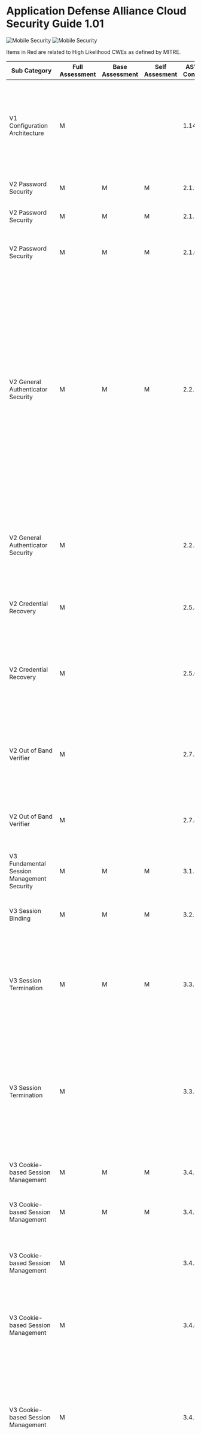 # Application Defense Alliance Cloud Security Guide 1.01
![Mobile Security](../Images/CASADiagram1-A.png)
![Mobile Security](../Images/CASADiagram2-A.png)

Items in Red are related to High Likelihood CWEs as defined by MITRE.

|Sub Category                                   |Full Assessment|Base Assessment|Self Assesment|ASVS Control|Testing Requirements                                                                                                                                                                                                                                                                                                                                                                                                                                                                                                               |
|-----------------------------------------------|---------------|---------------|--------------|------------|-----------------------------------------------------------------------------------------------------------------------------------------------------------------------------------------------------------------------------------------------------------------------------------------------------------------------------------------------------------------------------------------------------------------------------------------------------------------------------------------------------------------------------------|
|V1 Configuration Architecture                  |M              |               |              |1.14.6      |Verify the application does not use unsupported, insecure, or deprecated client-side technologies such as NSAPI plugins, Flash, Shockwave, ActiveX, Silverlight, NACL, or client-side Java applets.                                                                                                                                                                                                                                                                                                                                |
|V2 Password Security                           |M              |M              |M             |2.1.1       |Verify that user set passwords are at least 8 characters in length. (C6)                                                                                                                                                                                                                                                                                                                                                                                                                     |
|V2 Password Security                           |M              |M              |M             |2.1.5       |Verify users can change their password.                                                                                                                                                                                                                                                                                                                                                                                                                                                                                            |
|V2 Password Security                           |M              |M              |M             |2.1.6       |Verify that password change functionality requires the user's current and new password.                                                                                                                                                                                                                                                                                                                                                                                                                                            |
|V2 General Authenticator Security              |M              |M              |M             |2.2.1       |Verify that anti-automation controls are effective at mitigating breached credential testing, brute force, and account lockout attacks. Such controls include blocking the most common breached passwords, soft lockouts, rate limiting, CAPTCHA, ever increasing delays between attempts, IP address restrictions, or risk-based restrictions such as location, first login on a device, recent attempts to unlock the account, or similar. Verify that no more than 100 failed attempts per hour is possible on a single account.|
|V2 General Authenticator Security              |M              |               |              |2.2.3        |Verify that users are notified after updates to authentication details, credential resets or modification of the username or email address. (Note: This is a simplification of the OWASP Spec)                                                                                                               |
|V2 Credential Recovery                         |M              |               |              |2.5.4       |Verify shared or default accounts are not present (e.g. "root", "admin", or "sa").                                                                                                                                                                                                                                                                                                                                                                                                                                                 |
|V2 Credential Recovery                         |M              |               |              |2.5.6       |Verify forgotten password, and other recovery paths use a secure recovery mechanism, such as time-based OTP (TOTP) or other soft token, mobile push, or another offline recovery mechanism. (C6)                                                                                                                                                                                                                                                                                                                                   |
|V2 Out of Band Verifier                        |M              |               |              |2.7.3       |Verify that the out of band verifier authentication requests, codes, or tokens are only usable once, and only for the original authentication request.                                                                                                                                                                                                                                                                                                                                                                             |
|V2 Out of Band Verifier                        |M              |               |              |2.7.4       |Verify that the out of band authenticator and verifier communicates over a secure independent channel.                                                                                                                                                                                                                                                                                                                                                                                                                             |
|V3 Fundamental Session Management Security     |M              |M              |M             |3.1.1       |Verify the application never reveals session tokens in URL parameters.                                                                                                                                                                                                                                                                                                                                                                                                                                                             |
|V3 Session Binding                             |M              |M              |M             |3.2.1       |Verify the application generates a new session token on user authentication. (C6)                                                                                                                                                                                                                                                                                                                                                                                                                                                  |
|V3 Session Termination                         |M              |M              |M             |3.3.1       |Verify that logout and expiration invalidate the session token, such that the back button or a downstream relying party does not resume an authenticated session, including across relying parties. (C6)                                                                                                                                                                                                                                                                                                                           |
|V3 Session Termination                         |M              |               |              |3.3.3       |Verify that the application gives the option to terminate all other active sessions after a successful password change (including change via password reset/recovery), and that this is effective across the application, federated login (if present), and any relying parties.                                                                                                                                                                                                                                                   |
|V3 Cookie-based Session Management             |M              |M              |M             |3.4.1       |Verify that cookie-based session tokens have the 'Secure' attribute set. (C6)                                                                                                                                                                                                                                                                                                                                                                                                                                                      |
|V3 Cookie-based Session Management             |M              |M              |M             |3.4.2       |Verify that cookie-based session tokens have the 'HttpOnly' attribute set. (C6)                                                                                                                                                                                                                                                                                                                                                                                                                                                    |
|V3 Cookie-based Session Management             |M              |               |              |3.4.3       |Verify that cookie-based session tokens utilize the 'Same Site' attribute to limit exposure to cross-site request forgery attacks. (C6)                                                                                                                                                                                                                                                                                                                                                                                            |
|V3 Cookie-based Session Management             |M              |               |              |3.4.4       |Verify that cookie-based session tokens use the "__Host-" prefix so cookies are only sent to the host that initially set the cookie.                                                                                                                                                                                                                                                                                                                                                                                               |
|V3 Cookie-based Session Management             |M              |               |              |3.4.5       |Verify that if the application is published under a domain name with other applications that set or use session cookies that might disclose the session cookies, set the path attribute in cookie-based session tokens using the most precise path possible. (C6)                                                                                                                                                                                                                                                                  |
|V3 Token-based Session Management              |M              |               |              |3.5.1       |Verify that the application allows users to revoke OAuth tokens that form trust relationships with linked applications.                                                                                                                                                                                                                                                         |
|V3 Token-based Session Management              |M              |M              |M             |3.5.2       |Verify the application uses session tokens rather than static API secrets and keys, except with legacy implementations.                                                                                                                                                                                                                                                                                                                                                                                                            |
|V3 Token-based Session Management              |M              |               |              |3.5.3       |Verify that stateless session tokens use digital signatures, encryption, and other countermeasures to protect against tampering, enveloping, replay, null cipher, and key substitution attacks.                                                                                                                                                                                                                                                                                                                                    |
|V3 Defenses Against Session Management Exploits|M              |M              |M             |3.7.1       |Verify the application ensures a full, valid login session or requires re-authentication or secondary verification before allowing any sensitive transactions or account modifications.                                                                                                                                                                                                                                                                                                                                            |
|V4 General Access Control Design               |M              |               |              |4.1.1       |Verify that the application enforces access control rules on a trusted service layer, especially if client-side access control is present and could be bypassed.                                                                                                                                                                                                                                                                                                                                                                   |
|V4 General Access Control Design               |M              |               |              |4.1.2       |Verify that all user and data attributes and policy information used by access controls cannot be manipulated by end users unless specifically authorized.                                                                                                                                                                                                                                                                                                                                                                         |
|V4 General Access Control Design               |M              |               |              |4.1.3       |Verify that the principle of least privilege exists - users should only be able to access functions, data files, URLs, controllers, services, and other resources, for which they possess specific authorization. This implies protection against spoofing and elevation of privilege. (C7)                                                                                                                                                                                                                                        |
|V4 General Access Control Design               |M              |M              |M             |4.1.5       |Verify that access controls fail securely including when an exception occurs. (C10)                                                                                                                                                                                                                                                                                                                                                                                                                                                |
|V4 Operation Level Access Control              |M              |               |              |4.2.1       |Verify that sensitive data and APIs are protected against Insecure Direct Object Reference (IDOR) attacks targeting creation, reading, updating and deletion of records, such as creating or updating someone else's record, viewing everyone's records, or deleting all records.                                                                                                                                                                                                                                                  |
|V4 Operation Level Access Control              |M              |M              |M             |4.2.2       |Verify that the application or framework enforces a strong anti-CSRF mechanism to protect authenticated functionality, and effective anti-automation or anti-CSRF protects unauthenticated functionality.                                                                                                                                                                                                                                                                                                                          |
|V4 Other Access Control Considerations         |M              |               |              |4.3.2       |Verify that directory browsing is disabled unless deliberately desired. Additionally, applications should not allow discovery or disclosure of file or directory metadata, such as Thumbs.db, .DS_Store, .git or .svn folders.                                                                                                                                                                                                                                                                                                     |
|V5 Input Validation                            |M              |               |              |5.1.1       |Verify that the application has defenses against HTTP parameter pollution attacks, particularly if the application framework makes no distinction about the source of request parameters (GET, POST, cookies, headers, or environment variables).                                                                                                                                                                                                                                                                                  |
|V5 Input Validation                            |M              |               |              |5.1.2       |Verify that frameworks protect against mass parameter assignment attacks, or that the application has countermeasures to protect against unsafe parameter assignment, such as marking fields private or similar. (C5)                                                                                                                                                                                                                                                                                                              |
|V5 Input Validation                            |M              |               |              |5.1.5       |Verify that URL redirects and forwards only allow destinations which appear on an allow list, or show a warning when redirecting to potentially untrusted content.                                                                                                                                                                                                                                                                                                                                                                 |
|V5 Sanitization and Sandboxing                 |M              |               |              |5.2.4       |Verify that the application avoids the use of eval() or other dynamic code execution features. Where there is no alternative, any user input being included must be sanitized or sandboxed before being executed.                                                                                                                                                                                                                                                                                                                  |
|V5 Sanitization and Sandboxing                 |M              |               |              |5.2.5       |Verify that the application protects against template injection attacks by ensuring that any user input being included is sanitized or sandboxed.                                                                                                                                                                                                                                                                                                                                                                                  |
|V5 Sanitization and Sandboxing                 |M              |               |              |5.2.6       |Verify that the application protects against SSRF attacks, by validating or sanitizing untrusted data or HTTP file metadata, such as filenames and URL input fields, and uses allow lists of protocols, domains, paths and ports.                                                                                                                                                                                                                                                                                                  |
|V5 Sanitization and Sandboxing                 |M              |               |              |5.2.7       |Verify that the application sanitizes, disables, or sandboxes user-supplied Scalable Vector Graphics (SVG) scriptable content, especially as they relate to XSS resulting from inline scripts, and foreignObject.                                                                                                                                                                                                                                                                                                                  |
|V5 Sanitization and Sandboxing                 |M              |               |              |5.2.8       |Verify that the application sanitizes, disables, or sandboxes user-supplied scriptable or expression template language content, such as Markdown, CSS or XSL stylesheets, BBCode, or similar.                                                                                                                                                                                                                                                                                                                                      |
|V5 Output Encoding and Injection Protection    |M              |               |              |5.3.3       |Verify that context-aware, preferably automated - or at worst, manual - output escaping protects against reflected, stored, and DOM based XSS. (C4)                                                                                                                                                                                                                                                                                                                                                                                |
|V5 Output Encoding and Injection Protection    |M              |               |              |5.3.4       |Verify that data selection or database queries (e.g. SQL, HQL, ORM, NoSQL) use parameterized queries, ORMs, entity frameworks, or are otherwise protected from database injection attacks. (C3)                                                                                                                                                                                                                                                                                                                                    |
|V5 Output Encoding and Injection Protection    |M              |               |              |5.3.5       |Verify that where parameterized or safer mechanisms are not present, context-specific output encoding is used to protect against injection attacks, such as the use of SQL escaping to protect against SQL injection. (C3, C4)                                                                                                                                                                                                                                                                                                     |
|V5 Output Encoding and Injection Protection    |M              |               |              |5.3.6       |Verify that the application protects against JSON injection attacks, JSON eval attacks, and JavaScript expression evaluation. (C4)                                                                                                                                                                                                                                                                                                                                                                                                 |
|V5 Output Encoding and Injection Protection    |M              |               |              |5.3.8       |Verify that the application protects against OS command injection and that operating system calls use parameterized OS queries or use contextual command line output encoding. (C4)                                                                                                                                                                                                                                                                                                                                                |
|V5 Output Encoding and Injection Protection    |M              |               |              |5.3.9       |Verify that the application protects against Local File Inclusion (LFI) or Remote File Inclusion (RFI) attacks.                                                                                                                                                                                                                                                                                                                                                                                                                    |
|V5 Output Encoding and Injection Protection    |M              |               |              |5.3.10      |Verify that the application protects against XPath injection or XML injection attacks. (C4)                                                                                                                                                                                                                                                                                                                                                                                                                                        |
|V5 Deserialization Prevention                  |M              |               |              |5.5.1       |Verify that serialized objects use integrity checks or are encrypted to prevent hostile object creation or data tampering. (C5)                                                                                                                                                                                                                                                                                                                                                                                                    |
|V5 Deserialization Prevention                  |M              |               |              |5.5.2       |Verify that the application correctly restricts XML parsers to only use the most restrictive configuration possible and to ensure that unsafe features such as resolving external entities are disabled to prevent XML eXternal Entity (XXE) attacks.                                                                                                                                                                                                                                                                              |
|V6 Stored Cryptography                              |M              |M               |M              |6.1.1       |Verify that regulated private data is stored encrypted while at rest, such as Personally Identifiable Information (PII), sensitive personal information, or data assessed likely to be subject to EU's GDPR.|
|V6 Stored Cryptography                              |M              |M               |M              |6.1.2       |Verify that regulated health data is stored encrypted while at rest, such as medical records, medical device details, or de-anonymized research records.|
|V6 Stored Cryptography                              |M              |M               |M              |6.1.3       |Verify that regulated financial data is stored encrypted while at rest, such as financial accounts, defaults or credit history, tax records, pay history, beneficiaries, or de-anonymized market or research records.|
|V6 Stored Cryptography                              |M              |M               |M              |6.2.2       |Verify that industry proven or government approved cryptographic algorithms, modes, and libraries are used, instead of custom coded cryptography.|
|V7 Error Handling                              |M              |               |              |7.4.1       |Verify that a generic message is shown when an unexpected or security sensitive error occurs, potentially with a unique ID which support personnel can use to investigate. (C10)                                                                                                                                                                                                                                                                                                                                                   |
|V8 Client-Side Data Protection                 |M              |               |              |8.2.1       |Verify the application sets sufficient anti-caching headers so that sensitive data is not cached in modern browsers.                                                                                                                                                                                                                                                                                                                                                                                                               |
|V8 Client-Side Data Protection                 |M              |               |              |8.2.3       |Verify that authenticated data is cleared from client storage, such as the browser DOM, after the client or session is terminated.                                                                                                                                                                                                                                                                                                                                                                                                 |
|V8 Sensitive Private Data                      |M              |               |              |8.3.1       |Verify that sensitive data is sent to the server in the HTTP message body or headers, and that query string parameters from any HTTP verb do not contain sensitive data.                                                                                                                                                                                                                                                                                                                                                           |
|V8 Sensitive Private Data                      |M              |M              |M             |8.3.2       |Verify that users have a method to remove or export their data on demand.                                                                                                                                                                                                                                                                                                                                                                                                                                                          |
|V9 Client Communication Security               |M              | M              |M              |9.1.1       |Verify that TLS is used for all client connectivity, and does not fall back to insecure or unencrypted communications. (C8)                                                                                                                                                                                                                                                                                                                                                                                                        |
|V9 Client Communication Security               |M              |M              |M             |9.1.2       |Verify using up to date TLS testing tools that only strong cipher suites are enabled, with the strongest cipher suites set as preferred.                                                                                                                                                                                                                                                                                                                                                                                           |
|V9 Client Communication Security               |M              |M              |M             |9.1.3       |Verify that only the latest recommended versions of the TLS protocol are enabled, such as TLS 1.2 and TLS 1.3. The latest version of the TLS protocol should be the preferred option.                                                                                                                                                                                                                                                                                                                                              |
|V12 File Integrity                             |M              |               |              |12.3.1      |Verify that user-submitted filename metadata is not used directly by system or framework filesystems and that a URL API is used to protect against path traversal.                                                                                                                                                                                                                                                                                                                                                                 |
|V12 File Execution                             |M              |               |              |12.3.3      |Verify that user-submitted filename metadata is validated or ignored to prevent the disclosure or execution of remote files via Remote File Inclusion (RFI) or Server-side Request Forgery (SSRF) attacks.                                                                                                                                                                                                                                                                                                                         |
|V12 File Execution                             |M              |               |              |12.3.6      |Verify that the application does not include and execute functionality from untrusted sources, such as unverified content distribution networks, JavaScript libraries, node npm libraries, or server-side DLLs.                                                                                                                                                                                                                                                                                                                    |
|V12 File Download                              |M              |               |              |12.5.1      |Verify that the web tier is configured to serve only files with specific file extensions to prevent unintentional information and source code leakage. For example, backup files (e.g. .bak), temporary working files (e.g. .swp), compressed files (.zip, .tar.gz, etc) and other extensions commonly used by editors should be blocked unless required.                                                                                                                                                                          |
|V12 File Download                              |M              |               |              |12.5.2      |Verify that direct requests to uploaded files will never be executed as HTML/JavaScript content.                                                                                                                                                                                                                                                                                                                                                                                                                                   |
|V13 Generic Web Service Security               |M              |               |              |13.1.3      |Verify API URLs do not expose sensitive information, such as the API key, session tokens etc.                                                                                                                                                                                                                                                                                                                                                                                                                                      |
|V13 Generic Web Service Security               |M              |M              |M             |13.1.5      |Verify that requests containing unexpected or missing content types are rejected with appropriate headers (HTTP response status 406 Unacceptable or 415 Unsupported Media Type).                                                                                                                                                                                                                                                                                                                                                   |
|V13 RESTful Web Service                        |M              |               |              |13.2.2      |Verify that JSON schema validation is in place and verified before accepting input.                                                                                                                                                                                                                                                                                                                                                                                                                                                |
|V13 RESTful Web Service                        |M              |               |              |13.2.3      |Verify that RESTful web services that utilize cookies are protected from Cross-Site Request Forgery via the use of at least one or more of the following: double submit cookie pattern, CSRF nonces, or Origin request header checks.                                                                                                                                                                                                                                                                                              |
|V13 RESTful Web Service                        |M              |M              |M             |13.2.5      |Verify that REST services explicitly check the incoming Content-Type to be the expected one, such as application/xml or application/json.                                                                                                                                                                                                                                                                                                                                                                                          |
|V13 SOAP Web Service                           |M              |               |              |13.3.1      |Verify that XSD schema validation takes place to ensure a properly formed XML document, followed by validation of each input field before any processing of that data takes place.                                                                                                                                                                                                                                                                                                                                                 |
|V14 Dependency                                 |M              |               |              |14.2.1      |Verify that all components are up to date, preferably using a dependency checker during build or compile time. (C2)                                                                                                                                                                                                                                                                                                                                                                                                                |
|V14 Unintended Security Disclosure             |M              |               |              |14.3.2      |Verify that web or application server and application framework debug modes are disabled in production to eliminate debug features, developer consoles, and unintended security disclosures.                                                                                                                                                                                                                                                                                                                                       |
|V14 Unintended Security Disclosure             |M              |               |              |14.4.1      |Verify that every HTTP response contains a Content-Type header. Also specify a safe character set (e.g., UTF-8, ISO-8859-1) if the content types are text/*, /+xml and application/xml. Content must match with the provided Content-Type header.                                                                                                                                                                                                                                                                                  |
|V14 Unintended Security Disclosure             |M              |               |              |14.4.2      |Verify that all API responses contain a Content-Disposition: attachment; filename="api.json" header (or other appropriate filename for the content type).                                                                                                                                                                                                                                                                                                                                                                          |
|V14 Unintended Security Disclosure             |M              |M              |M             |14.4.3      |Verify that a Content Security Policy (CSP) response header is in place that helps mitigate impact for XSS attacks like HTML, DOM, JSON, and JavaScript injection vulnerabilities.                                                                                                                                                                                                                                                                                                                                                 |
|V14 Unintended Security Disclosure             |M              |               |              |14.4.5      |Verify that a Strict-Transport-Security header is included on all responses and for all subdomains, such as Strict-Transport-Security: max-age=15724800; includeSubdomains.                                                                                                                                                                                                                                                                                                                                                        |
|V14 Unintended Security Disclosure             |M              |M              |M             |14.4.7      |Verify that the content of a web application cannot be embedded in a third-party site by default and that embedding of the exact resources is only allowed where necessary by using suitable Content-Security-Policy: frame-ancestors and X-Frame-Options response headers.                                                                                                                                                                                                                                                        |
|V14 HTTP Security Headers                      |M              |               |              |14.5.2      |Verify that the supplied Origin header is not used for authentication or access control decisions, as the Origin header can easily be changed by an attacker.                                                                                                                                                                                                                                                                                                                                                                      |
|V14 HTTP Security Headers                      |M              |M              |M             |14.5.3      |Verify that the Cross-Origin Resource Sharing (CORS) Access-Control-Allow-Origin header uses a strict allow list of trusted domains and subdomains to match against and does not support the "null" origin.
